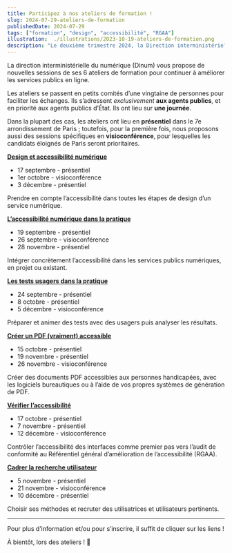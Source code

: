 ```yaml
---
title: Participez à nos ateliers de formation !
slug: 2024-07-29-ateliers-de-formation
publishedDate: 2024-07-29
tags: ["formation", "design", "accessibilité", "RGAA"]
illustration:  ./illustrations/2023-10-19-ateliers-de-formation.png
description: "Le deuxième trimestre 2024, la Direction interministérielle du numérique (DINUM) organise 6 ateliers de formation sur le design, la recherche utilisateur, l'accessibilité pour aider les agents à améliorer les services publics en ligne."
---
```


<p class="fr-text--lead">La direction interministérielle du numérique (Dinum) vous propose de nouvelles sessions de ses 6 ateliers de formation pour continuer à améliorer les services publics en ligne. </p>
<p>Les ateliers se passent en petits comités d’une vingtaine de personnes pour faciliter les échanges. Ils s’adressent <em>exclusivement</em> <strong>aux agents publics</strong>, et en priorité aux agents publics d’État. Ils ont lieu sur <strong>une journée</strong>.</p> 
<p>Dans la plupart des cas, les ateliers ont lieu en <strong>présentiel</strong> dans le 7e arrondissement de Paris ; toutefois, pour la première fois, nous proposons aussi des sessions spécifiques en <strong>visioconférence</strong>, pour lesquelles les candidats éloignés de Paris seront prioritaires. 
</p>

[**Design et accessibilité numérique**](/formations/accessibilite/atelier-accessibilite-designer/)  
- 17 septembre - présentiel
- 1er octobre - visioconférence
- 3 décembre - présentiel

Prendre en compte l’accessibilité dans toutes les étapes de design d’un service numérique.

[**L’accessibilité numérique dans la pratique**](/formations/accessibilite/atelier-accessibilite-pratique/)  
- 19 septembre - présentiel
- 26 septembre - visioconférence
- 28 novembre - présentiel

Intégrer concrètement l’accessibilité dans les services publics numériques, en projet ou existant.

[**Les tests usagers dans la pratique**](/formations/recherche-utilisateur/atelier-test-usager/)  
- 24 septembre - présentiel
- 8 octobre - présentiel
- 5 décembre - visioconférence 

Préparer et animer des tests avec des usagers puis analyser les résultats.  

[**Créer un PDF (vraiment) accessible**](/formations/accessibilite/atelier-pdf-accessible/)   
- 15 octobre - présentiel
- 19 novembre - présentiel
- 26 novembre - visioconférence

Créer des documents PDF accessibles aux personnes handicapées, avec les logiciels bureautiques ou à l’aide de vos propres systèmes de génération de PDF.

[**Vérifier l’accessibilité**](/formations/accessibilite/atelier-coder-accessible/)  
- 17 octobre - présentiel
- 7 novembre - présentiel
- 12 décembre - visioconférence

Contrôler l’accessibilité des interfaces comme premier pas vers l’audit de conformité au Référentiel général d’amélioration de l’accessibilité (RGAA).

[**Cadrer la recherche utilisateur**](/formations/recherche-utilisateur/atelier-cadrer-recherche-utilisateur/)  
- 5 novembre - présentiel
- 21 novembre - visioconférence
- 10 décembre - présentiel

Choisir ses méthodes et recruter des utilisatrices et utilisateurs pertinents.

<hr/>

Pour plus d’information et/ou pour s’inscrire, il suffit de cliquer sur les liens&nbsp;!

À bientôt, lors des ateliers&nbsp;! <span aria-hidden="true">👋</span>
